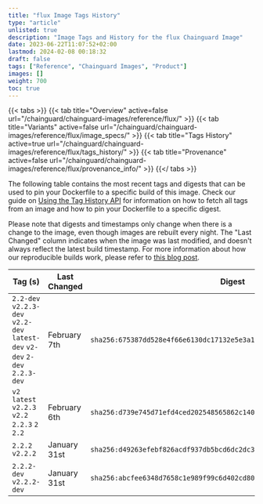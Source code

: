```yaml
---
title: "flux Image Tags History"
type: "article"
unlisted: true
description: "Image Tags and History for the flux Chainguard Image"
date: 2023-06-22T11:07:52+02:00
lastmod: 2024-02-08 00:18:32
draft: false
tags: ["Reference", "Chainguard Images", "Product"]
images: []
weight: 700
toc: true
---
```


{{< tabs >}}
{{< tab title="Overview" active=false url="/chainguard/chainguard-images/reference/flux/" >}}
{{< tab title="Variants" active=false url="/chainguard/chainguard-images/reference/flux/image_specs/" >}}
{{< tab title="Tags History" active=true url="/chainguard/chainguard-images/reference/flux/tags_history/" >}}
{{< tab title="Provenance" active=false url="/chainguard/chainguard-images/reference/flux/provenance_info/" >}}
{{</ tabs >}}

The following table contains the most recent tags and digests that can be used to pin your Dockerfile to a specific build of this image. Check our guide on [Using the Tag History API](/chainguard/chainguard-images/using-the-tag-history-api/) for information on how to fetch all tags from an image and how to pin your Dockerfile to a specific digest.

Please note that digests and timestamps only change when there is a change to the image, even though images are rebuilt every night. The "Last Changed" column indicates when the image was last modified, and doesn't always reflect the latest build timestamp. For more information about how our reproducible builds work, please refer to [this blog post](https://www.chainguard.dev/unchained/reproducing-chainguards-reproducible-image-builds).

| Tag (s)                                                                      | Last Changed | Digest                                                                    |
|------------------------------------------------------------------------------|--------------|---------------------------------------------------------------------------|
|  `2.2-dev` `v2.2.3-dev` `v2.2-dev` `latest-dev` `v2-dev` `2-dev` `2.2.3-dev` | February 7th | `sha256:675387dd528e4f66e6130dc17132e5e3a1cfdf3a2ded30b7f59b9a85d1ef0536` |
|  `v2` `latest` `v2.2.3` `v2.2` `2.2.3` `2` `2.2`                             | February 6th | `sha256:d739e745d71efd4ced202548565862c1408c6690a313e205527f08a9d74ece3b` |
|  `2.2.2` `v2.2.2`                                                            | January 31st | `sha256:d49263efebf826acdf937db5bcd6dc2dc35a41aa7c7d882fb0451865a14ee479` |
|  `2.2.2-dev` `v2.2.2-dev`                                                    | January 31st | `sha256:abcfee6348d7658c1e989f99c6d402cd800b4b062b190a31da79b41628f28ec1` |

